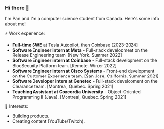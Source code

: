 ### Hi there 👋

I'm Pan and I'm a computer science student from Canada. Here's some info about me!

⚡ Work experience: <br>
- **Full-time SWE** at Tesla Autopilot, then Coinbase [2023-2024]
- **Software Engineer intern at Meta** - Full-stack development on the Release Engineering team. [New York. Summer 2022]
- **Software Engineer intern at Coinbase** - Full-stack development on the BlocSecurity Platform team. [Remote. Winter 2022]
- **Software Engineer intern at Cisco Systems** - Front-end development on the Customer Experience team. [San Jose, California. Summer 2021]
- **Software Developer intern at Genetec** - Full-stack development on the Clearance team. [Montreal, Quebec. Spring 2021]
- **Teaching Assistant at Concordia University** - Object-Oriented Programming II (Java). [Montreal, Quebec. Spring 2021]

🌱 Interests:
- Building products.
- Creating content (YouTube/Twitch).

<!--[![Top Langs](https://github-readme-stats.vercel.app/api/top-langs/?username=fryingpannn&layout=compact&hide=tex)](https://github.com/anuraghazra/github-readme-stats)-->

<!--
**Fryingpannn/Fryingpannn** is a ✨ _special_ ✨ repository because its `README.md` (this file) appears on your GitHub profile.

Here are some ideas to get you started:

- 🔭 I’m currently working on ...
- 🌱 I’m currently learning ...
- 👯 I’m looking to collaborate on ...
- 🤔 I’m looking for help with ...
- 💬 Ask me about ...
- 📫 How to reach me: ...
- 😄 Pronouns: ...
- ⚡ Fun fact: ...
-->
